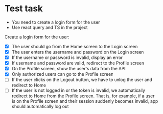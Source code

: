 # Test task

- You need to create a login form for the user
- Use react query and TS in the project

Create a login form for the user:

- [x] The user should go from the Home screen to the Login screen
- [x] The user enters the username and password on the Login screen
- [x] If the username or password is invalid, display an error
- [x] If username and password are valid, redirect to the Profile screen
- [x] On the Profile screen, show the user's data from the API
- [x] Only authorized users can go to the Profile screen
- [ ] If the user clicks on the Logout button, we have to unlog the user and redirect to Home
- [ ] If the user is not logged in or the token is invalid, we automatically redirect to Home from the Profile screen. That is, for example, if a user is on the Profile screen and their session suddenly becomes invalid, app should automatically log out
